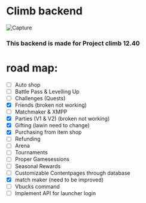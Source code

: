 # Climb backend

![Capture](https://d1lss44hh2trtw.cloudfront.net/assets/editorial/2020/02/fortnite-hideout.jpg)

### This backend is made for Project climb 12.40

# road map:

- [ ] Auto shop
- [ ] Battle Pass & Levelling Up
- [ ] Challenges (Quests)
- [x] Friends (broken not working)
- [ ] Matchmaker & XMPP
- [x] Parties (V1 & V2) (broken not working)
- [x] Gifting (lawin need to change)
- [x] Purchasing from item shop
- [ ] Refunding
- [ ] Arena
- [ ] Tournaments
- [ ] Proper Gamesessions
- [ ] Seasonal Rewards
- [ ] Customizable Contentpages through database
- [x] match maker (need to be improved)
- [ ] Vbucks command
- [ ] Implement API for launcher login
